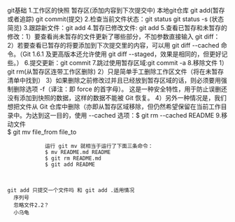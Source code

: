 
git基础
    1.工作区的快照 暂存区(添加内容到下次提交中) 本地git仓库
        git add(暂存或者追踪)         git commit(提交)
    2.检查当前文件状态：git status
                    git status -s (状态简览)
    3.跟踪新文件：git add
    4.暂存已修改文件: git add
    5.查看已暂存和未暂存的修改：1）要查看尚未暂存的文件更新了哪些部分，不加参数直接输入 git diff：
                            2）若要查看已暂存的将要添加到下次提交里的内容，可以用 git diff --cached 命令。（Git 1.6.1 及更高版本还允许使用 git diff --staged，效果是相同的，但更好记些。）
    6.提交更新：git commit
    7.跳过使用暂存区域:git commit -a
    8.移除文件
                1）git rm(从暂存区连带工作区删除)
                2）只是简单手工删除工作区文件（将在未暂存清单中找到）
                3）如果删除之前修改过并且已经放到暂存区域的话，则必须要用强制删除选项 -f（译注：即 force 的首字母）。 这是一种安全特性，用于防止误删还没有添加到快照的数据，这样的数据不能被 Git 恢复。
                4）另外一种情况是，我们想把文件从 Git 仓库中删除（亦即从暂存区域移除，但仍然希望保留在当前工作目录中。为达到这一目的，使用 --cached 选项：$ git rm --cached README
    9.移动文件   
                $ git mv file_from file_to

                运行 git mv 就相当于运行了下面三条命令：
                $ mv README.md README
                $ git rm README.md
                $ git add README



    git add 只提交一个文件吗 和 git add .适用情况
      序列号
      忽略文件2.2？
      小乌龟
